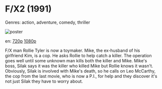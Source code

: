 # F/X2 (1991)

Genres: action, adventure, comedy, thriller

![poster](http://image.tmdb.org/t/p/w500/v44Ozx00NDrYYvvqI9fMVPHU0Gz.jpg)

en:
  [720p](magnet:?xt=urn:btih:E33A0B8036258ED7264F90139671C8027E969DAA&tr=udp://glotorrents.pw:6969/announce&tr=udp://tracker.opentrackr.org:1337/announce&tr=udp://torrent.gresille.org:80/announce&tr=udp://tracker.openbittorrent.com:80&tr=udp://tracker.coppersurfer.tk:6969&tr=udp://tracker.leechers-paradise.org:6969&tr=udp://p4p.arenabg.ch:1337&tr=udp://tracker.internetwarriors.net:1337)
  [1080p](magnet:?xt=urn:btih:C0EAD527B8E74DB2390A14CEE9B71D87A63BFBEE&tr=udp://glotorrents.pw:6969/announce&tr=udp://tracker.opentrackr.org:1337/announce&tr=udp://torrent.gresille.org:80/announce&tr=udp://tracker.openbittorrent.com:80&tr=udp://tracker.coppersurfer.tk:6969&tr=udp://tracker.leechers-paradise.org:6969&tr=udp://p4p.arenabg.ch:1337&tr=udp://tracker.internetwarriors.net:1337)
  


F/X man Rollie Tyler is now a toymaker. Mike, the ex-husband of his girlfriend Kim, is a cop. He asks Rollie to help catch a killer. The operation goes well until some unknown man kills both the killer and Mike. Mike's boss, Silak says it was the killer who killed Mike but Rollie knows it wasn't. Obviously, Silak is involved with Mike's death, so he calls on Leo McCarthy, the cop from the last movie, who is now a P.I., for help and they discover it's not just Silak they have to worry about.
